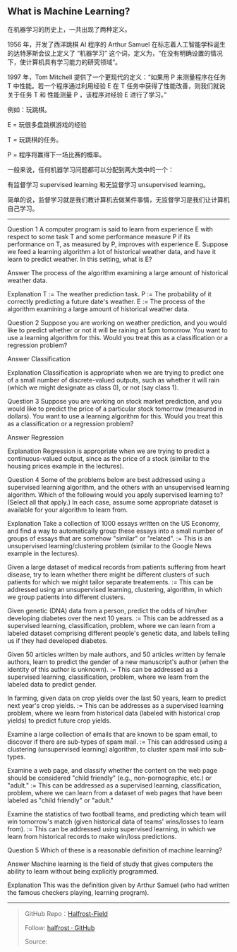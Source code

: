 <p align='center'>
<img src=''>
</p>



## What is Machine Learning?

在机器学习的历史上，一共出现了两种定义。

1956 年，开发了西洋跳棋 AI 程序的 Arthur Samuel 在标志着人工智能学科诞生的达特茅斯会议上定义了 “机器学习” 这个词，定义为，“在没有明确设置的情况下，使计算机具有学习能力的研究领域”。

1997 年，Tom Mitchell 提供了一个更现代的定义：“如果用 P 来测量程序在任务 T 中性能。若一个程序通过利用经验 E 在 T 任务中获得了性能改善，则我们就说关于任务 T 和 性能测量 P ，该程序对经验 E 进行了学习。”


例如：玩跳棋。

E = 玩很多盘跳棋游戏的经验

T = 玩跳棋的任务。

P = 程序将赢得下一场比赛的概率。

一般来说，任何机器学习问题都可以分配到两大类中的一个：

有监督学习 supervised learning 和无监督学习 unsupervised learning。

简单的说，监督学习就是我们教计算机去做某件事情，无监督学习是我们让计算机自己学习。


------------------------------------------------------


Question 1
A computer program is said to learn from experience E with respect to some task T and some performance measure P if its performance on T, as measured by P, improves with experience E. Suppose we feed a learning algorithm a lot of historical weather data, and have it learn to predict weather. In this setting, what is E?

Answer
The process of the algorithm examining a large amount of historical weather data.

Explanation
T := The weather prediction task.
P := The probability of it correctly predicting a future date's weather.
E := The process of the algorithm examining a large amount of historical weather data.

Question 2
Suppose you are working on weather prediction, and you would like to predict whether or not it will be raining at 5pm tomorrow. You want to use a learning algorithm for this. Would you treat this as a classification or a regression problem?

Answer
Classification

Explanation
Classification is appropriate when we are trying to predict one of a small number of discrete-valued outputs, such as whether it will rain (which we might designate as class 0), or not (say class 1).

Question 3
Suppose you are working on stock market prediction, and you would like to predict the price of a particular stock tomorrow (measured in dollars). You want to use a learning algorithm for this. Would you treat this as a classification or a regression problem?

Answer
Regression

Explanation
Regression is appropriate when we are trying to predict a continuous-valued output, since as the price of a stock (similar to the housing prices example in the lectures).

Question 4
Some of the problems below are best addressed using a supervised learning algorithm, and the others with an unsupervised learning algorithm. Which of the following would you apply supervised learning to? (Select all that apply.) In each case, assume some appropriate dataset is available for your algorithm to learn from.

Explanation
Take a collection of 1000 essays written on the US Economy, and find a way to automatically group these essays into a small number of groups of essays that are somehow "similar" or "related". :=
        This is an unsupervised learning/clustering problem (similar to the Google News example in the lectures).

Given a large dataset of medical records from patients suffering from heart disease, try to learn whether there might be different clusters of such patients for which we might tailor separate treatements. :=
        This can be addressed using an unsupervised learning, clustering, algorithm, in which we group patients into different clusters.

Given genetic (DNA) data from a person, predict the odds of him/her developing diabetes over the next 10 years. :=
        This can be addressed as a supervised learning, classification, problem, where we can learn from a labeled dataset comprising different people's genetic data, and labels telling us if they had developed diabetes.

Given 50 articles written by male authors, and 50 articles written by female authors, learn to predict the gender of a new manuscript's author (when the identity of this author is unknown). :=
        This can be addressed as a supervised learning, classification, problem, where we learn from the labeled data to predict gender.

In farming, given data on crop yields over the last 50 years, learn to predict next year's crop yields. :=
        This can be addresses as a supervised learning problem, where we learn from historical data (labeled with historical crop yields) to predict future crop yields.

Examine a large collection of emails that are known to be spam email, to discover if there are sub-types of spam mail. :=
        This can addressed using a clustering (unsupervised learning) algorithm, to cluster spam mail into sub-types.

Examine a web page, and classify whether the content on the web page should be considered "child friendly" (e.g., non-pornographic, etc.) or "adult." :=
        This can be addressed as a supervised learning, classification, problem, where we can learn from a dataset of web pages that have been labeled as "child friendly" or "adult."

Examine the statistics of two football teams, and predicting which team will win tomorrow's match (given historical data of teams' wins/losses to learn from). :=
        This can be addressed using supervised learning, in which we learn from historical records to make win/loss predictions.

Question 5
Which of these is a reasonable definition of machine learning?

Answer
Machine learning is the field of study that gives computers the ability to learn without being explicitly programmed.

Explanation
This was the definition given by Arthur Samuel (who had written the famous checkers playing, learning program).


------------------------------------------------------


> GitHub Repo：[Halfrost-Field](https://github.com/halfrost/Halfrost-Field)
> 
> Follow: [halfrost · GitHub](https://github.com/halfrost)
>
> Source: []()